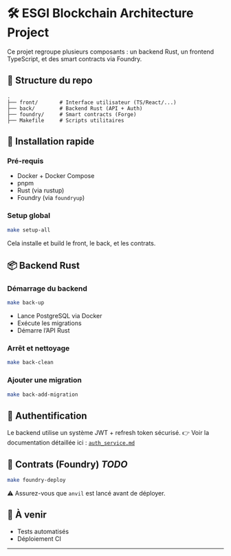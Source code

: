 # 🛠️ ESGI Blockchain Architecture Project

Ce projet regroupe plusieurs composants : un backend Rust, un frontend TypeScript, et des smart contracts via Foundry.

## 📁 Structure du repo
```
.
├── front/       # Interface utilisateur (TS/React/...)
├── back/        # Backend Rust (API + Auth)
├── foundry/     # Smart contracts (Forge)
├── Makefile     # Scripts utilitaires
```

## 🚀 Installation rapide
### Pré-requis
- Docker + Docker Compose
- pnpm
- Rust (via rustup)
- Foundry (via `foundryup`)

### Setup global
```bash
make setup-all
```
Cela installe et build le front, le back, et les contrats.


## 📦 Backend Rust

### Démarrage du backend
```bash
make back-up
```
- Lance PostgreSQL via Docker
- Exécute les migrations
- Démarre l’API Rust

### Arrêt et nettoyage
```bash
make back-clean
```

### Ajouter une migration
```bash
make back-add-migration
```

## 🔐 Authentification
Le backend utilise un système JWT + refresh token sécurisé.
👉 Voir la documentation détaillée ici : [`auth_service.md`](/back/src/services/auth_service.md)


## 📜 Contrats (Foundry) *TODO*
```bash
make foundry-deploy
```
⚠️ Assurez-vous que `anvil` est lancé avant de déployer.


## 🎯 À venir
- Tests automatisés
- Déploiement CI

---


